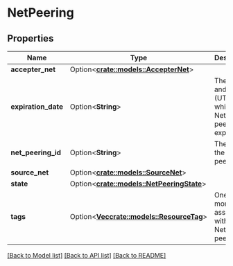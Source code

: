 # NetPeering

## Properties

Name | Type | Description | Notes
------------ | ------------- | ------------- | -------------
**accepter_net** | Option<[**crate::models::AccepterNet**](AccepterNet.md)> |  | [optional]
**expiration_date** | Option<**String**> | The date and time (UTC) at which the Net peerings expire. | [optional]
**net_peering_id** | Option<**String**> | The ID of the Net peering. | [optional]
**source_net** | Option<[**crate::models::SourceNet**](SourceNet.md)> |  | [optional]
**state** | Option<[**crate::models::NetPeeringState**](NetPeeringState.md)> |  | [optional]
**tags** | Option<[**Vec<crate::models::ResourceTag>**](ResourceTag.md)> | One or more tags associated with the Net peering. | [optional]

[[Back to Model list]](../README.md#documentation-for-models) [[Back to API list]](../README.md#documentation-for-api-endpoints) [[Back to README]](../README.md)



